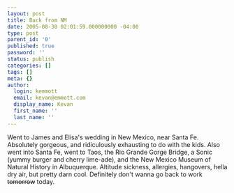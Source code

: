 ```yaml
---
layout: post
title: Back from NM
date: 2005-08-30 02:01:59.000000000 -04:00
type: post
parent_id: '0'
published: true
password: ''
status: publish
categories: []
tags: []
meta: {}
author:
  login: kemmott
  email: kevan@emmott.com
  display_name: Kevan
  first_name: ''
  last_name: ''
---
```

<p>Went to James and Elisa's wedding in New Mexico, near Santa Fe. Absolutely gorgeous, and ridiculously exhausting to do with the kids. Also went into Santa Fe, went to Taos, the Rio Grande Gorge Bridge, a Sonic (yummy burger and cherry lime-ade), and the New Mexico Museum of Natural History in Albuquerque. Altitude sickness, allergies, hangovers, hella dry air, but pretty darn cool. Definitely don't wanna go back to work <strike>tomorrow</strike> today.</p>
